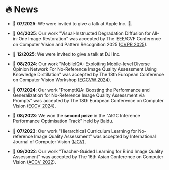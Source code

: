 # 🔥 News

- 🎉 **07/2025**:  We were invited to give a talk at Apple Inc. .

- 🎉 **04/2025**:  Our work "Visual-Instructed Degradation Diffusion for All-in-One Image Restoration" was accepted by The IEEE/CVF Conference on Computer Vision and Pattern Recognition 2025 ([CVPR 2025](https://openaccess.thecvf.com/content/CVPR2025/papers/Luo_Visual-Instructed_Degradation_Diffusion_for_All-in-One_Image_Restoration_CVPR_2025_paper.pdf)).

- 🎉 **12/2025**:  We were invited to give a talk at DJI Inc.

- 🎉 **08/2024**:  Our work "MobileIQA: Exploiting Mobile-level Diverse Opinion Network For No-Reference Image Quality Assessment Using Knowledge Distillation" was accepted by The 18th European Conference on Computer Vision Workshop  ([ECCVW 2024](https://dl.acm.org/doi/10.1007/978-3-031-91856-8_1)).

- 🎉 **07/2024**:  Our work "PromptIQA: Boosting the Performance and Generalization for No-Reference Image Quality Assessment via Prompts" was accepted by The 18th European Conference on Computer Vision  ([ECCV 2024](https://link.springer.com/chapter/10.1007/978-3-031-73232-4_14)).

- 🎉 **08/2023**: We won the **second prize** in the "AIGC Inference Performance Optimisation Track" held by Baidu.

- 🎉 **07/2023**: Our work "Hierarchical Curriculum Learning for No-reference Image Quality Assessment" was accepted by International Journal of Computer Vision ([IJCV](https://link.springer.com/article/10.1007/s11263-023-01851-5)).

- 🎉 **09/2022**: Our work "Teacher-Guided Learning for Blind Image Quality Assessment" was accepted by The 16th Asian Conference on Computer Vision ([ACCV 2022](https://openaccess.thecvf.com/content/ACCV2022/html/Chen_Teacher-Guided_Learning_for_Blind_Image_Quality_Assessment_ACCV_2022_paper.html)).
